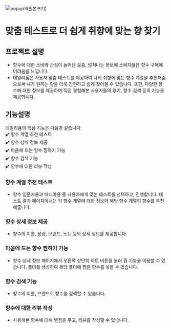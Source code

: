 ![popup3(원본크기)](https://user-images.githubusercontent.com/92569249/204793849-c819d3d5-b40c-49fb-b221-123a1a793af5.jpg)
# 맞춤 테스트로 더 쉽게 취향에 맞는 향 찾기
## 프로젝트 설명
- 향수에 대한 소비와 관심이 늘어난 요즘, 넘쳐나는 정보에 소비자들은 향수 구매에 어려움을 느낍니다.
- 데일리퓸은 사용자 맞춤 테스트를 제공하여 나의 취향에 맞는 향수 계열을 추천해줌으로써 내가 원하는 향을 더욱 간편하고 쉽게 찾아볼 수 있습니다. 또한, 다양한 향수에 대한 정보를 제공하며 직접 경험해본 사용자들의 후기, 향수 검색 등의 기능을 제공합니다.
## 기능설명
데일리퓸의 핵심 기능은 다음과 같습니다.  
✔️ 향수 계열 추천 테스트  
✔️ 향수 상세 정보 제공  
✔️ 마음에 드는 향수 찜하기 기능  
✔️ 향수 검색 기능  
✔️ 향수에 대한 리뷰 작성  
### 향수 계열 추천 테스트
- 향수 입문자용과 매니아용 중 사용자에게 맞는 테스트를 선택하고, 진행합니다. 테스트 결과 페이지에서는 각 향수 계열에 대한 정보와 해당 향수 계열의 향수를 추천해줍니다.
### 향수 상세 정보 제공
- 향수의 이름, 용량, 브랜드, 노트 등의 상세 정보를 제공합니다.
### 마음에 드는 향수 찜하기 기능
- 향수 상세 정보 페이지에서 오른쪽 상단의 하트 버튼을 눌러 찜 기능을 이용할 수 있습니다. 폴더를 생성하여 해당 폴더에 찜한 향수를 넣을 수 있습니다.
### 향수 검색 기능
- 향수의 이름, 브랜드로 향수를 검색할 수 있습니다.
### 향수에 대한 리뷰 작성
- 사용해본 향수에 대해 별점을 주고, 리뷰를 작성할 수 있습니다.
